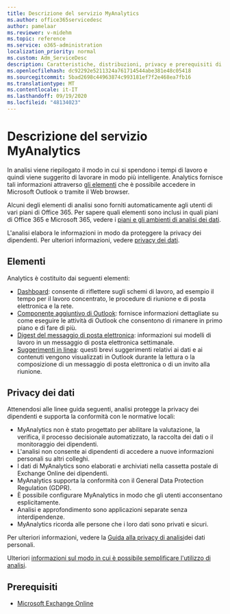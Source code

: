 ```yaml
---
title: Descrizione del servizio MyAnalytics
ms.author: office365servicedesc
author: pamelaar
ms.reviewer: v-midehm
ms.topic: reference
ms.service: o365-administration
localization_priority: normal
ms.custom: Adm_ServiceDesc
description: Caratteristiche, distribuzioni, privacy e prerequisiti di analisi dei dati
ms.openlocfilehash: dc92292e5211324a761714544abe381e48c05418
ms.sourcegitcommit: 5bad2698c44963874c993181ef7f2e468ea7fb16
ms.translationtype: MT
ms.contentlocale: it-IT
ms.lasthandoff: 09/19/2020
ms.locfileid: "48134023"
---
```

# <a name="myanalytics-service-description"></a>Descrizione del servizio MyAnalytics

In analisi viene riepilogato il modo in cui si spendono i tempi di lavoro e quindi viene suggerito di lavorare in modo più intelligente. Analytics fornisce tali informazioni attraverso [gli elementi](#elements) che è possibile accedere in Microsoft Outlook o tramite il Web browser.

Alcuni degli elementi di analisi sono forniti automaticamente agli utenti di vari piani di Office 365. Per sapere quali elementi sono inclusi in quali piani di Office 365 e Microsoft 365, vedere i [piani e gli ambienti di analisi dei dati](https://docs.microsoft.com/workplace-analytics/myanalytics/overview/plans-environments).  

L'analisi elabora le informazioni in modo da proteggere la privacy dei dipendenti. Per ulteriori informazioni, vedere [privacy dei dati](#data-privacy).

## <a name="elements"></a>Elementi

Analytics è costituito dai seguenti elementi:

* [Dashboard](https://docs.microsoft.com/workplace-analytics/myanalytics/use/dashboard-2): consente di riflettere sugli schemi di lavoro, ad esempio il tempo per il lavoro concentrato, le procedure di riunione e di posta elettronica e la rete.
* [Componente aggiuntivo di Outlook](https://docs.microsoft.com/workplace-analytics/myanalytics/use/add-in): fornisce informazioni dettagliate su come eseguire le attività di Outlook che consentono di rimanere in primo piano e di fare di più.
* [Digest del messaggio di posta elettronica](https://docs.microsoft.com/workplace-analytics/myanalytics/use/email-digest-2): informazioni sui modelli di lavoro in un messaggio di posta elettronica settimanale.
* [Suggerimenti in linea](https://docs.microsoft.com/workplace-analytics/myanalytics/use/mya-notifications): questi brevi suggerimenti relativi ai dati e ai contenuti vengono visualizzati in Outlook durante la lettura o la composizione di un messaggio di posta elettronica o di un invito alla riunione.

## <a name="data-privacy"></a>Privacy dei dati

Attenendosi alle linee guida seguenti, analisi protegge la privacy dei dipendenti e supporta la conformità con le normative locali:

* MyAnalytics non è stato progettato per abilitare la valutazione, la verifica, il processo decisionale automatizzato, la raccolta dei dati o il monitoraggio dei dipendenti.
* L'analisi non consente ai dipendenti di accedere a nuove informazioni personali su altri colleghi.
* I dati di MyAnalytics sono elaborati e archiviati nella cassetta postale di Exchange Online dei dipendenti.
* MyAnalytics supporta la conformità con il General Data Protection Regulation (GDPR).
* È possibile configurare MyAnalytics in modo che gli utenti acconsentano esplicitamente.
* Analisi e approfondimento sono applicazioni separate senza interdipendenze.
* MyAnalytics ricorda alle persone che i loro dati sono privati e sicuri.

Per ulteriori informazioni, vedere la [Guida alla privacy di analisi](https://docs.microsoft.com/workplace-analytics/myanalytics/overview/privacy-guide)dei dati personali.

Ulteriori [informazioni sul modo in cui è possibile semplificare l'utilizzo di analisi](https://products.office.com/business/myanalytics-personal-analytics).

## <a name="prerequisites"></a>Prerequisiti

* [Microsoft Exchange Online](https://docs.microsoft.com/office365/servicedescriptions/exchange-online-service-description/exchange-online-service-description)
